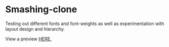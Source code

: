 <h1>Smashing-clone</h1>

Testing out different fonts and font-weights as well as experimentation with layout design and hierarchy.

View a preview <a href=http://htmlpreview.github.io/?https://github.com/slowmanchan/smashing-clone>HERE.</a>

